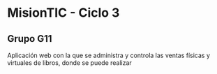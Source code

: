 # MisionTIC - Ciclo 3
## Grupo G11

Aplicación web con la que se administra y controla las ventas físicas y virtuales de libros, donde se puede realizar